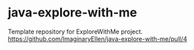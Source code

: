 # java-explore-with-me
Template repository for ExploreWithMe project.
https://github.com/ImaginaryEllen/java-explore-with-me/pull/4
